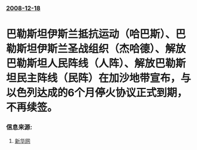 ### [2008-12-18](/news/2008/12/18/index.md)

##### 
# 巴勒斯坦伊斯兰抵抗运动（哈巴斯）、巴勒斯坦伊斯兰圣战组织（杰哈德）、解放巴勒斯坦人民阵线（人阵）、解放巴勒斯坦民主阵线（民阵）在加沙地带宣布，与以色列达成的6个月停火协议正式到期，不再续签。




### 信息来源:

1. [新华网](http://news.xinhuanet.com/world/2008-12/19/content_10525826_1.htm)
